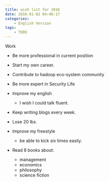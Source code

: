 ```yaml
---
title: wish list for 2016
date: 2016-01-02 04:46:17
categories:
    - English Version
tags:
    - TODO
---
```


Work

*   Be more professional in current position
*   Start my own career.
*   Contribute to hadoop eco-system community
*   Be more expert in Security
Life

*   Improve my english

    *   I wish I could talk fluent.

*   Keep writing blogs every week.
*   Lose 20 lbs.
*   Improve my freestyle

    *   be able to kick six times easily.

*   Read 8 books about:

    *   management
    *   economics
    *   philosophy
    *   science fiction
